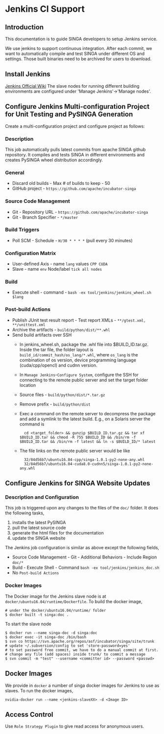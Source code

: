# Jenkins CI Support

## Introduction
This documentation is to guide SINGA developers to setup Jenkins service.

We use jenkins to support continuous integration.
After each commit, we want to automatically compile and test SINGA
under different OS and settings.
Those built binaries need to be archived for users to download.

## Install Jenkins
[Jenkins Official Wiki](https://wiki.jenkins-ci.org/display/JENKINS/Installing+Jenkins)
The slave nodes for running different building environments are configured under 'Manage Jenkins'->'Manage nodes'.

## Configure Jenkins Multi-configuration Project for Unit Testing and PySINGA Generation
Create a multi-configuration project and configure project as follows:

### Description
This job automatically pulls latest commits from apache SINGA github repository.
It compiles and tests SINGA in different environments and creates PySINGA wheel distribution accordingly.

### General
  * Discard old builds - Max # of builds to keep - 50
  * GitHub project - ``https://github.com/apache/incubator-singa``

### Source Code Management
  * Git - Repository URL - ``https://github.com/apache/incubator-singa``
  * Git - Branch Specifier - ``*/master``

### Build Triggers
  * Poll SCM - Schedule - ``H/30 * * * *`` (pull every 30 minutes)

### Configuration Matrix
  * User-defined Axis - name ``lang`` values ``CPP CUDA``
  * Slave - name ``env`` Node/label ``tick all nodes``

### Build
  * Execute shell - command - ``bash -ex tool/jenkins/jenkins_wheel.sh $lang``

### Post-build Actions
  * Publish JUnit test result report - Test report XMLs - ``**/gtest.xml, **/unittest.xml``
  * Archive the artifacts - ``build/python/dist/**.whl``
  * Send build artifacts over SSH
    * In jenkins_wheel.sh, package the .whl file into $BUILD_ID.tar.gz. Inside the tar file,
      the folder layout is `build_id/commit_hash/os_lang/*.whl`, where `os_lang` is the combination of os version, device programming language (cuda/cpp/opencl) and cudnn version.
    * In `Manage Jenkins`-`Configure System`, configure the SSH for connecting to the remote public server and set the target folder location
    * Source files - `build/python/dist/*.tar.gz`
    * Remove prefix - `build/python/dist`
    * Exec a command on the remote server to decompress the package and add a symlink to the latest build. E.g., on a Solaris server the command is

            cd <target_folder> && gunzip $BUILD_ID.tar.gz && tar xf $BUILD_ID.tar && chmod -R 755 $BUILD_ID && /bin/rm -f $BUILD_ID.tar && /bin/rm -f latest && ln -s $BUILD_ID/* latest

    * The file links on the remote public server would be like

            32/84d56b7/ubuntu16.04-cpp/singa-1.0.1-py2-none-any.whl
            32/84d56b7/ubuntu16.04-cuda8.0-cudnn5/singa-1.0.1-py2-none-any.whl


## Configure Jenkins for SINGA Website Updates

### Description and Configuration

This job is triggered upon any changes to the files of the `doc/` folder.
It does the following tasks,

1. installs the latest PySINGA
2. pull the latest source code
3. generate the html files for the documentation
4. update the SINGA website

The Jenkins job configuration is similar as above except the following fields,

* Source Code Management - Git - Additional Behaviors - Include Region `doc/*`
* Build - Execute Shell - Command `bash -ex tool/jenkins/jenkins_doc.sh`
* No `Post-build Actions`

### Docker Images

The Docker image for the Jenkins slave node is at `docker/ubuntu16.04/runtime/Dockerfile`.
To build the docker image,

    # under the docker/ubuntu16.04/runtime/ folder
    $ docker built -t singa:doc .

To start the slave node

    $ docker run --name singa-doc -d singa:doc
    $ docker exec -it singa-doc /bin/bash
    $ svn co https://svn.apache.org/repos/asf/incubator/singa/site/trunk
    # update ~/.subversion/config to set 'store-password=yes'
    # to set password free commit, we have to do a manual commit at first.
    # change any file (add spaces) inside trunk/ to commit a message
    $ svn commit -m "test" --username <committer id> --password <passwd>

## Docker Images
We provide in `docker` a number of singa docker images for Jenkins to use as slaves.
To run the docker images,

    nvidia-docker run --name <jenkins-slaveXX> -d <Image ID>

## Access Control
Use `Role Strategy Plugin` to give read access for anonymous users.
